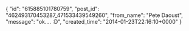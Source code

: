  {
   "id": "615885101780759",
   "post_id": "462493170453287_471533439549260",
   "from_name": "Pete Daoust",
   "message": "ok.... :D",
   "created_time": "2014-01-23T22:16:10+0000"
 }
